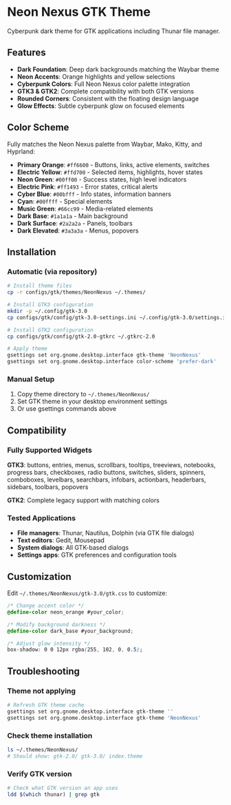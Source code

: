# Neon Nexus GTK Theme

Cyberpunk dark theme for GTK applications including Thunar file manager.

## Features

- **Dark Foundation**: Deep dark backgrounds matching the Waybar theme
- **Neon Accents**: Orange highlights and yellow selections
- **Cyberpunk Colors**: Full Neon Nexus color palette integration
- **GTK3 & GTK2**: Complete compatibility with both GTK versions
- **Rounded Corners**: Consistent with the floating design language
- **Glow Effects**: Subtle cyberpunk glow on focused elements

## Color Scheme

Fully matches the Neon Nexus palette from Waybar, Mako, Kitty, and Hyprland:

- **Primary Orange**: `#ff6600` - Buttons, links, active elements, switches
- **Electric Yellow**: `#ffd700` - Selected items, highlights, hover states
- **Neon Green**: `#00ff00` - Success states, high level indicators
- **Electric Pink**: `#ff1493` - Error states, critical alerts
- **Cyber Blue**: `#00bfff` - Info states, information banners
- **Cyan**: `#00ffff` - Special elements
- **Music Green**: `#66cc99` - Media-related elements
- **Dark Base**: `#1a1a1a` - Main background
- **Dark Surface**: `#2a2a2a` - Panels, toolbars
- **Dark Elevated**: `#3a3a3a` - Menus, popovers

## Installation

### Automatic (via repository)
```bash
# Install theme files
cp -r configs/gtk/themes/NeonNexus ~/.themes/

# Install GTK3 configuration
mkdir -p ~/.config/gtk-3.0
cp configs/gtk/config/gtk-3.0-settings.ini ~/.config/gtk-3.0/settings.ini

# Install GTK2 configuration  
cp configs/gtk/config/gtk-2.0-gtkrc ~/.gtkrc-2.0

# Apply theme
gsettings set org.gnome.desktop.interface gtk-theme 'NeonNexus'
gsettings set org.gnome.desktop.interface color-scheme 'prefer-dark'
```

### Manual Setup
1. Copy theme directory to `~/.themes/NeonNexus/`
2. Set GTK theme in your desktop environment settings
3. Or use gsettings commands above

## Compatibility

### Fully Supported Widgets
**GTK3**: buttons, entries, menus, scrollbars, tooltips, treeviews, notebooks, progress bars, checkboxes, radio buttons, switches, sliders, spinners, comboboxes, levelbars, searchbars, infobars, actionbars, headerbars, sidebars, toolbars, popovers

**GTK2**: Complete legacy support with matching colors

### Tested Applications
- **File managers**: Thunar, Nautilus, Dolphin (via GTK file dialogs)
- **Text editors**: Gedit, Mousepad
- **System dialogs**: All GTK-based dialogs
- **Settings apps**: GTK preferences and configuration tools

## Customization

Edit `~/.themes/NeonNexus/gtk-3.0/gtk.css` to customize:

```css
/* Change accent color */
@define-color neon_orange #your_color;

/* Modify background darkness */
@define-color dark_base #your_background;

/* Adjust glow intensity */
box-shadow: 0 0 12px rgba(255, 102, 0, 0.5);
```

## Troubleshooting

### Theme not applying
```bash
# Refresh GTK theme cache
gsettings set org.gnome.desktop.interface gtk-theme ''
gsettings set org.gnome.desktop.interface gtk-theme 'NeonNexus'
```

### Check theme installation
```bash
ls ~/.themes/NeonNexus/
# Should show: gtk-2.0/ gtk-3.0/ index.theme
```

### Verify GTK version
```bash
# Check what GTK version an app uses
ldd $(which thunar) | grep gtk
```